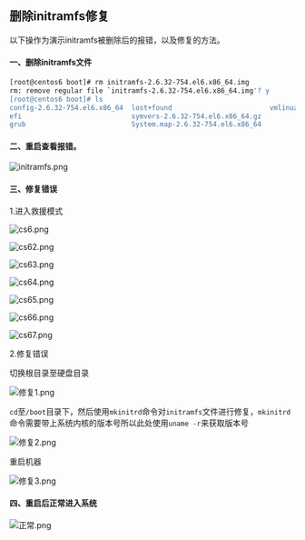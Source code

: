 ## 删除initramfs修复

以下操作为演示initramfs被删除后的报错，以及修复的方法。

#### 一、删除initramfs文件

```bash
[root@centos6 boot]# rm initramfs-2.6.32-754.el6.x86_64.img 
rm: remove regular file `initramfs-2.6.32-754.el6.x86_64.img'? y
[root@centos6 boot]# ls
config-2.6.32-754.el6.x86_64  lost+found                        vmlinuz-2.6.32-754.el6.x86_64
efi                           symvers-2.6.32-754.el6.x86_64.gz
grub                          System.map-2.6.32-754.el6.x86_64
```
#### 二、重启查看报错。

![initramfs.png](initramfs.png)

#### 三、修复错误 

1.进入救援模式

![cs6.png](cs6.png)

![cs62.png](cs62.png)

![cs63.png](cs63.png)

![cs64.png](cs64.png)

![cs65.png](cs65.png)

![cs66.png](cs66.png)

![cs67.png](cs67.png)

2.修复错误 

切换根目录至硬盘目录

![修复1.png](修复1.png)

`cd`至`/boot`目录下，然后使用`mkinitrd`命令对`initramfs`文件进行修复，`mkinitrd`命令需要带上系统内核的版本号所以此处使用`uname -r`来获取版本号

![修复2.png](修复2.png)

重启机器

![修复3.png](修复3.png)

#### 四、重启后正常进入系统

![正常.png](正常.png)